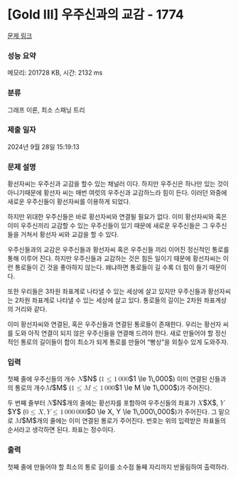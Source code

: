 # [Gold III] 우주신과의 교감 - 1774 

[문제 링크](https://www.acmicpc.net/problem/1774) 

### 성능 요약

메모리: 201728 KB, 시간: 2132 ms

### 분류

그래프 이론, 최소 스패닝 트리

### 제출 일자

2024년 9월 28일 15:19:13

### 문제 설명

<p>황선자씨는 우주신과 교감을 할수 있는 채널러 이다. 하지만 우주신은 하나만 있는 것이 아니기때문에 황선자 씨는 매번 여럿의 우주신과 교감하느라 힘이 든다. 이러던 와중에 새로운 우주신들이 황선자씨를 이용하게 되었다.</p>

<p>하지만 위대한 우주신들은 바로 황선자씨와 연결될 필요가 없다. 이미 황선자씨와 혹은 이미 우주신끼리 교감할 수 있는 우주신들이 있기 때문에 새로운 우주신들은 그 우주신들을 거쳐서 황선자 씨와 교감을 할 수 있다.</p>

<p>우주신들과의 교감은 우주신들과 황선자씨 혹은 우주신들 끼리 이어진 정신적인 통로를 통해 이루어 진다. 하지만 우주신들과 교감하는 것은 힘든 일이기 때문에 황선자씨는 이런 통로들이 긴 것을 좋아하지 않는다. 왜냐하면 통로들이 길 수록 더 힘이 들기 때문이다.</p>

<p>또한 우리들은 3차원 좌표계로 나타낼 수 있는 세상에 살고 있지만 우주신들과 황선자씨는 2차원 좌표계로 나타낼 수 있는 세상에 살고 있다. 통로들의 길이는 2차원 좌표계상의 거리와 같다.</p>

<p>이미 황선자씨와 연결된, 혹은 우주신들과 연결된 통로들이 존재한다. 우리는 황선자 씨를 도와 아직 연결이 되지 않은 우주신들을 연결해 드려야 한다. 새로 만들어야 할 정신적인 통로의 길이들이 합이 최소가 되게 통로를 만들어 “빵상”을 외칠수 있게 도와주자.</p>

### 입력 

 <p>첫째 줄에 우주신들의 개수 <mjx-container class="MathJax" jax="CHTML" style="font-size: 111.4%; position: relative;"><mjx-math class="MJX-TEX" aria-hidden="true"><mjx-mi class="mjx-i"><mjx-c class="mjx-c1D441 TEX-I"></mjx-c></mjx-mi></mjx-math><mjx-assistive-mml unselectable="on" display="inline"><math xmlns="http://www.w3.org/1998/Math/MathML"><mi>N</mi></math></mjx-assistive-mml><span aria-hidden="true" class="no-mathjax mjx-copytext">$N$</span></mjx-container> (<mjx-container class="MathJax" jax="CHTML" style="font-size: 111.4%; position: relative;"><mjx-math class="MJX-TEX" aria-hidden="true"><mjx-mn class="mjx-n"><mjx-c class="mjx-c31"></mjx-c></mjx-mn><mjx-mo class="mjx-n" space="4"><mjx-c class="mjx-c2264"></mjx-c></mjx-mo><mjx-mn class="mjx-n" space="4"><mjx-c class="mjx-c31"></mjx-c></mjx-mn><mjx-mstyle><mjx-mspace style="width: 0.167em;"></mjx-mspace></mjx-mstyle><mjx-mn class="mjx-n"><mjx-c class="mjx-c30"></mjx-c><mjx-c class="mjx-c30"></mjx-c><mjx-c class="mjx-c30"></mjx-c></mjx-mn></mjx-math><mjx-assistive-mml unselectable="on" display="inline"><math xmlns="http://www.w3.org/1998/Math/MathML"><mn>1</mn><mo>≤</mo><mn>1</mn><mstyle scriptlevel="0"><mspace width="0.167em"></mspace></mstyle><mn>000</mn></math></mjx-assistive-mml><span aria-hidden="true" class="no-mathjax mjx-copytext">$1 \le 1\,000$</span></mjx-container>) 이미 연결된 신들과의 통로의 개수<mjx-container class="MathJax" jax="CHTML" style="font-size: 111.4%; position: relative;"><mjx-math class="MJX-TEX" aria-hidden="true"><mjx-mi class="mjx-i"><mjx-c class="mjx-c1D440 TEX-I"></mjx-c></mjx-mi></mjx-math><mjx-assistive-mml unselectable="on" display="inline"><math xmlns="http://www.w3.org/1998/Math/MathML"><mi>M</mi></math></mjx-assistive-mml><span aria-hidden="true" class="no-mathjax mjx-copytext">$M$</span></mjx-container> (<mjx-container class="MathJax" jax="CHTML" style="font-size: 111.4%; position: relative;"><mjx-math class="MJX-TEX" aria-hidden="true"><mjx-mn class="mjx-n"><mjx-c class="mjx-c31"></mjx-c></mjx-mn><mjx-mo class="mjx-n" space="4"><mjx-c class="mjx-c2264"></mjx-c></mjx-mo><mjx-mi class="mjx-i" space="4"><mjx-c class="mjx-c1D440 TEX-I"></mjx-c></mjx-mi><mjx-mo class="mjx-n" space="4"><mjx-c class="mjx-c2264"></mjx-c></mjx-mo><mjx-mn class="mjx-n" space="4"><mjx-c class="mjx-c31"></mjx-c></mjx-mn><mjx-mstyle><mjx-mspace style="width: 0.167em;"></mjx-mspace></mjx-mstyle><mjx-mn class="mjx-n"><mjx-c class="mjx-c30"></mjx-c><mjx-c class="mjx-c30"></mjx-c><mjx-c class="mjx-c30"></mjx-c></mjx-mn></mjx-math><mjx-assistive-mml unselectable="on" display="inline"><math xmlns="http://www.w3.org/1998/Math/MathML"><mn>1</mn><mo>≤</mo><mi>M</mi><mo>≤</mo><mn>1</mn><mstyle scriptlevel="0"><mspace width="0.167em"></mspace></mstyle><mn>000</mn></math></mjx-assistive-mml><span aria-hidden="true" class="no-mathjax mjx-copytext">$1 \le M \le 1\,000$</span></mjx-container>)가 주어진다.</p>

<p>두 번째 줄부터 <mjx-container class="MathJax" jax="CHTML" style="font-size: 111.4%; position: relative;"><mjx-math class="MJX-TEX" aria-hidden="true"><mjx-mi class="mjx-i"><mjx-c class="mjx-c1D441 TEX-I"></mjx-c></mjx-mi></mjx-math><mjx-assistive-mml unselectable="on" display="inline"><math xmlns="http://www.w3.org/1998/Math/MathML"><mi>N</mi></math></mjx-assistive-mml><span aria-hidden="true" class="no-mathjax mjx-copytext">$N$</span></mjx-container>개의 줄에는 황선자를 포함하여 우주신들의 좌표가 <mjx-container class="MathJax" jax="CHTML" style="font-size: 111.4%; position: relative;"><mjx-math class="MJX-TEX" aria-hidden="true"><mjx-mi class="mjx-i"><mjx-c class="mjx-c1D44B TEX-I"></mjx-c></mjx-mi></mjx-math><mjx-assistive-mml unselectable="on" display="inline"><math xmlns="http://www.w3.org/1998/Math/MathML"><mi>X</mi></math></mjx-assistive-mml><span aria-hidden="true" class="no-mathjax mjx-copytext">$X$</span></mjx-container>, <mjx-container class="MathJax" jax="CHTML" style="font-size: 111.4%; position: relative;"><mjx-math class="MJX-TEX" aria-hidden="true"><mjx-mi class="mjx-i"><mjx-c class="mjx-c1D44C TEX-I"></mjx-c></mjx-mi></mjx-math><mjx-assistive-mml unselectable="on" display="inline"><math xmlns="http://www.w3.org/1998/Math/MathML"><mi>Y</mi></math></mjx-assistive-mml><span aria-hidden="true" class="no-mathjax mjx-copytext">$Y$</span></mjx-container> (<mjx-container class="MathJax" jax="CHTML" style="font-size: 111.4%; position: relative;"><mjx-math class="MJX-TEX" aria-hidden="true"><mjx-mn class="mjx-n"><mjx-c class="mjx-c30"></mjx-c></mjx-mn><mjx-mo class="mjx-n" space="4"><mjx-c class="mjx-c2264"></mjx-c></mjx-mo><mjx-mi class="mjx-i" space="4"><mjx-c class="mjx-c1D44B TEX-I"></mjx-c></mjx-mi><mjx-mo class="mjx-n"><mjx-c class="mjx-c2C"></mjx-c></mjx-mo><mjx-mi class="mjx-i" space="2"><mjx-c class="mjx-c1D44C TEX-I"></mjx-c></mjx-mi><mjx-mo class="mjx-n" space="4"><mjx-c class="mjx-c2264"></mjx-c></mjx-mo><mjx-mn class="mjx-n" space="4"><mjx-c class="mjx-c31"></mjx-c></mjx-mn><mjx-mstyle><mjx-mspace style="width: 0.167em;"></mjx-mspace></mjx-mstyle><mjx-mn class="mjx-n"><mjx-c class="mjx-c30"></mjx-c><mjx-c class="mjx-c30"></mjx-c><mjx-c class="mjx-c30"></mjx-c></mjx-mn><mjx-mstyle><mjx-mspace style="width: 0.167em;"></mjx-mspace></mjx-mstyle><mjx-mn class="mjx-n"><mjx-c class="mjx-c30"></mjx-c><mjx-c class="mjx-c30"></mjx-c><mjx-c class="mjx-c30"></mjx-c></mjx-mn></mjx-math><mjx-assistive-mml unselectable="on" display="inline"><math xmlns="http://www.w3.org/1998/Math/MathML"><mn>0</mn><mo>≤</mo><mi>X</mi><mo>,</mo><mi>Y</mi><mo>≤</mo><mn>1</mn><mstyle scriptlevel="0"><mspace width="0.167em"></mspace></mstyle><mn>000</mn><mstyle scriptlevel="0"><mspace width="0.167em"></mspace></mstyle><mn>000</mn></math></mjx-assistive-mml><span aria-hidden="true" class="no-mathjax mjx-copytext">$0 \le X, Y \le 1\,000\,000$</span></mjx-container>)가 주어진다. 그 밑으로 <mjx-container class="MathJax" jax="CHTML" style="font-size: 111.4%; position: relative;"><mjx-math class="MJX-TEX" aria-hidden="true"><mjx-mi class="mjx-i"><mjx-c class="mjx-c1D440 TEX-I"></mjx-c></mjx-mi></mjx-math><mjx-assistive-mml unselectable="on" display="inline"><math xmlns="http://www.w3.org/1998/Math/MathML"><mi>M</mi></math></mjx-assistive-mml><span aria-hidden="true" class="no-mathjax mjx-copytext">$M$</span></mjx-container>개의 줄에는 이미 연결된 통로가 주어진다. 번호는 위의 입력받은 좌표들의 순서라고 생각하면 된다. 좌표는 정수이다.</p>

### 출력 

 <p>첫째 줄에 만들어야 할 최소의 통로 길이를 소수점 둘째 자리까지 반올림하여 출력하라.</p>

